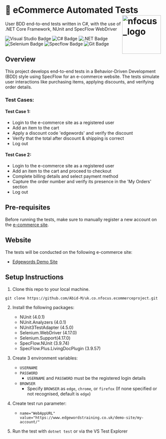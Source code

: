 # 🛒 eCommerce Automated Tests <img src="https://github.com/Abid-M/uk.co.nfocus.ecommerceproject/assets/77882906/81caab21-4843-409a-9a1f-51e934c39e1a" alt="nfocus_logo" align="right" width="125">
User BDD end-to-end tests written in C#, with the use of .NET Core Framework, NUnit and SpecFlow WebDriver

![Visual Studio Badge](https://img.shields.io/badge/Visual%20Studio-5C2D91?logo=visualstudio&logoColor=fff&style=for-the-badge)
![C# Badge](https://img.shields.io/badge/C%23-512BD4?logo=csharp&logoColor=fff&style=for-the-badge)
![.NET Badge](https://img.shields.io/badge/.NET-512BD4?logo=dotnet&logoColor=fff&style=for-the-badge)
![Selenium Badge](https://img.shields.io/badge/Selenium-43B02A?logo=selenium&logoColor=fff&style=for-the-badge)
![Specflow Badge](https://img.shields.io/badge/Cucumber-23D96C?logo=cucumber&logoColor=fff&style=for-the-badge)
![Git Badge](https://img.shields.io/badge/Git-F05032?logo=git&logoColor=fff&style=for-the-badge)

## Overview
This project develops end-to-end tests in a Behavior-Driven Development (BDD) style using SpecFlow for an e-commerce website. The tests simulate user interactions like purchasing items, applying discounts, and verifying order details.

### Test Cases:
#### Test Case 1:
- Login to the e-commerce site as a registered user
- Add an item to the cart
- Apply a discount code 'edgewords' and verify the discount
- Verify that the total after discount & shipping is correct
- Log out

#### Test Case 2:
- Login to the e-commerce site as a registered user
- Add an item to the cart and proceed to checkout
- Complete billing details and select payment method
- Capture the order number and verify its presence in the 'My Orders' section
- Log out

## Pre-requisites
Before running the tests, make sure to manually register a new account on the [e-commerce site](https://www.edgewordstraining.co.uk/demo-site/my-account/).

## Website
The tests will be conducted on the following e-commerce site:
- [Edgewords Demo Site](https://www.edgewordstraining.co.uk/demo-site/)

## Setup Instructions
1. Clone this repo to your local machine.
```
git clone https://github.com/Abid-M/uk.co.nfocus.ecommerceproject.git
```
   
2. Install the following packages:
   - NUnit (4.0.1)
   - NUnit.Analyzers (4.0.1)
   - NUnit3TestAdapter (4.5.0)
   - Selenium.WebDriver (4.17.0)
   - Selenium.Support(4.17.0)
   - SpecFlow.NUnit (3.9.74)
   - SpecFlow.Plus.LivingDocPlugin (3.9.57)
     
3. Create 3 environment variables:
   - `USERNAME`
   - `PASSWORD`
     - `USERNAME` and `PASSWORD` must be the registered login details
   - `BROWSER`
     - Specify `BROWSER` as `edge`, `chrome`, or `firefox` (If none specified or not recognised, default is `edge`)
       
4. Create test run parameter:
   - `name="WebAppURL" value="https://www.edgewordstraining.co.uk/demo-site/my-account/"`
     
5. Run the test with `dotnet test` or via the VS Test Explorer
